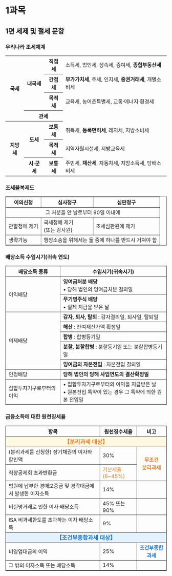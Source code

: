 # 1과목

## 1편 세제 및 절세 문항

### 우리나라 조세체계

<table>
  <tr>
    <th rowspan="4">국세</th>
    <th rowspan="3">내국세</th>
    <th>직접세</th>
    <td>소득세, 법인세, 상속세, 증여세, <b>종합부동산세</b></td>
  </tr>
  <tr>
    <th>간접세</th>
    <td><b>부가가치세</b>, 주세, 인지세, <b>중권거래세</b>, 개별소비세</td>
  </tr>
  <tr>
    <th>목적세</th>
    <td>교육세, 농어촌특별세, 교통·에너지·환경세</td>
  </tr>
  <tr>
    <th colspan="2">관세</th>
    <td></td>
  </tr>
  <tr>
    <th rowspan="3">지방세</th>
    <th rowspan="2">도세</th>
    <th>보통세</th>
    <td>취득세, <b>등록면허세</b>, 레저세, 지방소비세</td>
  </tr>
  <tr>
    <th>목적세</th>
    <td>지역자원시설세, 지방교육세</td>
  </tr>
  <tr>
    <th>시·군세</th>
    <th>보통세</th>
    <td>주민세, <b>재산세</b>, 자동차세, 지방소득세, 담배소비세</td>
  </tr>
</table>

### 조세불복제도

<table border="1" cellspacing="0" cellpadding="8">
  <tr>
    <th>이의신청</th>
    <th>심사청구</th>
    <th>심판청구</th>
  </tr>
  <tr>
    <td colspan="3" align="center">그 처분을 안 날로부터 90일 이내에</td>
  </tr>
  <tr>
    <td>관할청에 제기</td>
    <td>국세청에 제기<br>(또는 감사원)</td>
    <td>조세심판원에 제기</td>
  </tr>
  <tr>
    <td>생략가능</td>
    <td colspan="2">행정소송을 위해서는 둘 중에 하나를 반드시 거쳐야 함</td>
  </tr>
</table>

### 배당소득 수입시기(귀속 연도)

<table border="1" cellspacing="0" cellpadding="8">
  <tr>
    <th>배당소득 종류</th>
    <th>수입시기(귀속시기)</th>
  </tr>
  <tr>
    <td rowspan="2">이익배당</td>
    <td>
      <b>잉여금처분 배당</b><br>
      &bull; 당해 법인의 잉여금처분 결의일
    </td>
  </tr>
  <tr>
    <td>
      <b>무기명주식 배당</b><br>
      &bull; 실제 지급을 받은 날
    </td>
  </tr>
  <tr>
    <td rowspan="5">의제배당</td>
    <td><b>감자, 퇴사, 탈퇴</b> : 감자결의일, 퇴사일, 탈퇴일</td>
  </tr>
  <tr>
    <td><b>해산</b> : 잔여재산가액 확정일</td>
  </tr>
  <tr>
    <td><b>합병</b> : 합병등기일</td>
  </tr>
  <tr>
    <td><b>분할, 분할합병</b> : 분할등기일 또는 분할합병등기일</td>
  </tr>
  <tr>
    <td><b>잉여금의 자본전입</b> : 자본전입 결의일</td>
  </tr>
  <tr>
    <td>인정배당</td>
    <td><b>당해 법인의 당해 사업연도의 결산확정일</b></td>
  </tr>
  <tr>
    <td>집합투자기구로부터의 이익</td>
    <td>
      &bull; 집합투자기구로부터의 이익을 지급받은 날<br>
      &bull; 원본전입 특약이 있는 경우 그 특약에 의한 원본 전입일
    </td>
  </tr>
</table>

### 금융소득에 대한 원천징세율

<table border="1" cellspacing="0" cellpadding="8" style="border-collapse:collapse;">
  <tr>
    <th>항목</th>
    <th>원천징수세율</th>
    <th>비고</th>
  </tr>
  <tr>
    <td colspan="3" align="center" style="background:#FFF8E1; color:#E67C23; font-weight:bold;">
      <span style="font-size:1.1em;">【분리과세 대상】</span>
    </td>
  </tr>
  <tr>
    <td>(분리과세를 신청한) 장기채권의 이자와 할인액</td>
    <td>30%</td>
    <td rowspan="2" style="color:#E67C23; font-weight:bold; text-align:center; vertical-align:middle;">무조건<br>분리과세</td>
  </tr>
  <tr>
    <td>직장공제회 초과반환금</td>
    <td style="color:#E67C23;">기본세율<br>(6~45%)</td>
  </tr>
  <tr>
    <td>법원에 납부한 경매보증금 및 경락대금에서 발생한 이자소득</td>
    <td>14%</td>
    <td></td>
  </tr>
  <tr>
    <td>비실명거래로 인한 이자·배당소득</td>
    <td>45% 또는 90%</td>
    <td></td>
  </tr>
  <tr>
    <td>ISA 비과세한도를 초과하는 이자·배당소득</td>
    <td>9%</td>
    <td></td>
  </tr>
  <tr>
    <td colspan="3" align="center" style="background:#E3F2FD; color:#1976D2; font-weight:bold;">
      <span style="font-size:1.1em;">【조건부종합과세 대상】</span>
    </td>
  </tr>
  <tr>
    <td>비영업대금의 이익</td>
    <td>25%</td>
    <td style="color:#1976D2; font-weight:bold; text-align:center;">조건부종합과세</td>
  </tr>
  <tr>
    <td>그 밖의 이자소득 또는 배당소득</td>
    <td>14%</td>
    <td></td>
  </tr>
</table>
